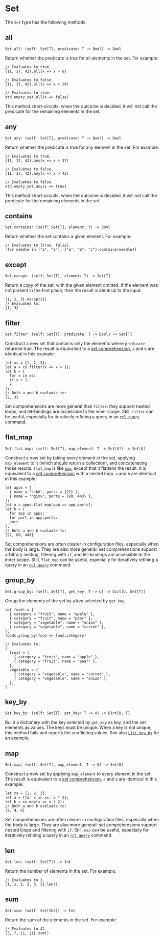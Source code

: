 # Set

The `Set` type has the following methods.

## all

```rcl
Set.all: (self: Set[T], predicate: T -> Bool) -> Bool
```

Return whether the predicate is true for all elements in the set. For example:

```rcl
// Evaluates to true.
{11, 17, 42}.all(x => x > 0)

// Evaluates to false.
{11, 17, 42}.all(x => x > 20)

// Evaluates to true.
std.empty_set.all(x => false)
```

This method short-circuits: when the outcome is decided, it will not call the
predicate for the remaining elements in the set.

## any

```rcl
Set.any: (self: Set[T], predicate: T -> Bool) -> Bool
```

Return whether the predicate is true for any element in the set. For example:

```rcl
// Evaluates to true.
{11, 17, 42}.any(x => x > 17)

// Evaluates to false.
{11, 17, 42}.any(x => x > 42)

// Evaluates to false.
std.empty_set.any(x => true)
```

This method short-circuits: when the outcome is decided, it will not call the
predicate for the remaining elements in the set.

## contains

```rcl
Set.contains: (self: Set[T], element: T) -> Bool
```

Return whether the set contains a given element. For example:

```rcl
// Evaluates to [true, false].
[for needle in ["a", "z"]: {"a", "b", "c"}.contains(needle)]
```

## except

```rcl
Set.except: (self: Set[T], element: T) -> Set[T]
```

Return a copy of the set, with the given element omitted. If the element was not
present in the first place, then the result is identical to the input.

```rcl
{1, 2, 3}.except(2)
// Evaluates to:
{1, 3}
```

## filter

```rcl
Set.filter: (self: Set[T], predicate: T -> Bool) -> Set[T]
```

Construct a new set that contains only the elements where `predicate` returned
true. The result is equivalent to a [set comprehension](syntax.md#comprehensions),
`a` and `b` are identical in this example:

```rcl
let xs = {1, 2, 3};
let a = xs.filter(x => x > 1);
let b = {
  for x in xs:
  if x > 1:
  x
};
// Both a and b evaluate to:
{2, 3}
```

Set comprehensions are more general than `filter`: they support nested loops,
and let-bindings are accessible to the inner scope. Still, `filter` can be
useful, especially for iteratively refining a query in an [`rcl query`][query]
command.

[query]: rcl_query.md

## flat_map

```rcl
Set.flat_map: (self: Set[T], map_element: T -> Set[U]) -> Set[U]
```

Construct a new set by taking every element in the set, applying `map_element`
to it (which should return a collection), and concatenating those results.
`flat_map` is like [`map`](#map), except that it flattens the result. It is
equivalent to a [set comprehension](syntax.md#comprehensions) with a nested
loop: `a` and `b` are identical in this example:

```rcl
let apps = {
  { name = "sshd", ports = {22} },
  { name = "nginx", ports = {80, 443} },
};
let a = apps.flat_map(app => app.ports);
let b = {
  for app in apps:
  for port in app.ports:
  port
};
// Both a and b evaluate to:
{22, 80, 443}
```

Set comprehensions are often clearer in configuration files, especially when
the body is large. They are also more general: set comprehensions support
arbitrary nesting, filtering with `if`, and let-bindings are accessible to the
inner scope. Still, `flat_map` can be useful, especially for iteratively
refining a query in an [`rcl query`][query] command.

## group_by

```rcl
Set.group_by: (self: Set[T], get_key: T -> U) -> Dict[U, Set[T]]
```

Group the elements of the set by a key selected by `get_key`.

```rcl
let foods = {
  { category = "fruit", name = "apple" },
  { category = "fruit", name = "pear" },
  { category = "vegetable", name = "onion" },
  { category = "vegetable", name = "carrot" },
};
foods.group_by(food => food.category)

// Evaluates to:
{
  fruit = {
    { category = "fruit", name = "apple" },
    { category = "fruit", name = "pear" },
  },
  vegetable = {
    { category = "vegetable", name = "carrot" },
    { category = "vegetable", name = "onion" },
  },
}
```

## key_by

```rcl
Set.key_by: (self: Set[T], get_key: T -> U) -> Dict[U, T]
```

Build a dictionary with the key selected by `get_key` as key, and the set
elements as values. The keys must be unique. When a key is not unique, this
method fails and reports the conflicting values. See also
[`List.key_by`](type_list.md#key_by) for an example.

## map

```rcl
Set.map: (self: Set[T], map_element: T -> U) -> Set[U]
```

Construct a new set by applying `map_element` to every element in the set.
The result is equivalent to a [set comprehension](syntax.md#comprehensions),
`a` and `b` are identical in this example:

```rcl
let xs = {1, 2, 3};
let a = {for x in xs: x * 2};
let b = xs.map(x => x * 2);
// Both a and b evaluate to:
{2, 4, 6}
```

Set comprehensions are often clearer in configuration files, especially when
the body is large. They are also more general: set comprehensions support
nested loops and filtering with `if`. Still, `map` can be useful, especially
for iteratively refining a query in an [`rcl query`][query] command.

## len

```rcl
Set.len: (self: Set[T]) -> Int
```

Return the number of elements in the set. For example:

```rcl
// Evaluates to 3.
{1, 1, 2, 2, 3, 3}.len()
```

## sum

```rcl
Set.sum: (self: Set[Int]) -> Int
```

Return the sum of the elements in the set. For example:

```rcl
// Evaluates to 42.
{3, 7, 11, 21}.sum()
```
